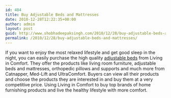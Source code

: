```yaml
---
id: 484
title: Buy Adjustable Beds and Mattresses
date: 2010-12-28T12:22:35+00:00
author: admin
layout: post
guid: http://www.shobhadeepaksingh.com/2010/12/28/buy-adjustable-beds-and-mattresses/
permalink: /2010/12/28/buy-adjustable-beds-and-mattresses/
---
```

If you want to enjoy the most relaxed lifestyle and get good sleep in the night, you can easily purchase the high quality [adjustable beds](http://www.livingincomfort.com/) from Living in Comfort. They offer the products like living room furniture, adjustable beds and mattresses, orthopedic pillows and supports and much more from Catnapper, Med-Lift and UltraComfort. Buyers can view all their products and choose the products they are interested in and buy them at a very competitive price. Using Living in Comfort to buy top brands of home furnishing products and live the healthy lifestyle with more comfort.